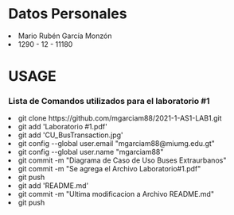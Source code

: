 # Datos Personales
<li> Mario Rubén García Monzón </li>
<li> 1290 - 12 - 11180 </li>

# USAGE
<h3>Lista de Comandos utilizados para el laboratorio #1</h3>
<li>git clone https://github.com/mgarciam88/2021-1-AS1-LAB1.git</li>
<li>git add 'Laboratorio #1.pdf'</li>
<li>git add 'CU_BusTransaction.jpg'</li>
<li>git config --global user.email "mgarciam88@miumg.edu.gt"</li>
<li>git config --global user.name "mgarciam88"</li>
<li>git commit -m "Diagrama de Caso de Uso Buses Extraurbanos"</li>
<li>git commit -m "Se agrega el Archivo Laboratorio#1.pdf"</li>
<li>git push</li>
<li>git add 'README.md'</li>
<li>git commit -m "Ultima modificacion a Archivo README.md"</li>
<li>git push</li>